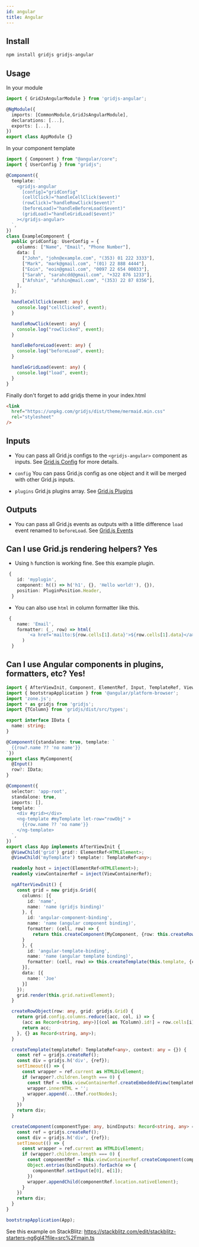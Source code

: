 ```yaml
---
id: angular
title: Angular
---
```


## Install

```bash
npm install gridjs gridjs-angular
```

## Usage

In your module

```ts
import { GridJsAngularModule } from 'gridjs-angular';

@NgModule({
  imports: [CommonModule,GridJsAngularModule],
  declarations: [...],
  exports: [...],
})
export class AppModule {}
```

In your component template

```ts
import { Component } from "@angular/core";
import { UserConfig } from "gridjs";

@Component({
  template: `
    <gridjs-angular
      [config]="gridConfig"
      (cellClick)="handleCellClick($event)"
      (rowClick)="handleRowClick($event)"
      (beforeLoad)="handleBeforeLoad($event)"
      (gridLoad)="handleGridLoad($event)"
    ></gridjs-angular>
  `,
})
class ExampleComponent {
  public gridConfig: UserConfig = {
    columns: ["Name", "Email", "Phone Number"],
    data: [
      ["John", "john@example.com", "(353) 01 222 3333"],
      ["Mark", "mark@gmail.com", "(01) 22 888 4444"],
      ["Eoin", "eoin@gmail.com", "0097 22 654 00033"],
      ["Sarah", "sarahcdd@gmail.com", "+322 876 1233"],
      ["Afshin", "afshin@mail.com", "(353) 22 87 8356"],
    ],
  };

  handleCellClick(event: any) {
    console.log("cellClicked", event);
  }

  handleRowClick(event: any) {
    console.log("rowClicked", event);
  }

  handleBeforeLoad(event: any) {
    console.log("beforeLoad", event);
  }

  handleGridLoad(event: any) {
    console.log("load", event);
  }
}
```

Finally don't forget to add gridjs theme in your index.html

```html
<link
  href="https://unpkg.com/gridjs/dist/theme/mermaid.min.css"
  rel="stylesheet"
/>
```

## Inputs

- You can pass all Grid.js configs to the `<gridjs-angular>` component as inputs. See [Grid.js Config](https://gridjs.io/docs/config) for more details.

- `config` You can pass Grid.js config as one object and it will be merged with other Grid.js inputs.

- `plugins` Grid.js plugins array. See [Grid.js Plugins](https://gridjs.io/docs/plugin/basics)

## Outputs

- You can pass all Grid.js events as outputs with a little difference `load` event renamed to `beforeLoad`. See [Grid.js Events](https://gridjs.io/docs/examples/event-handler)

## Can I use Grid.js rendering helpers? Yes

- Using `h` function is working fine. See this example plugin.

```ts
 {
    id: 'myplugin',
    component: h(() => h('h1', {}, 'Hello world!'), {}),
    position: PluginPosition.Header,
  }
```

- You can also use `html` in column formatter like this.

```ts
 {
    name: 'Email',
    formatter: (_, row) => html(
        `<a href='mailto:${row.cells[1].data}'>${row.cells[1].data}</a>`
      )
  }
```

## Can I use Angular components in plugins, formatters, etc? Yes!

```ts
import { AfterViewInit, Component, ElementRef, Input, TemplateRef, ViewChild, ViewContainerRef, inject } from '@angular/core';
import { bootstrapApplication } from '@angular/platform-browser';
import 'zone.js';
import * as gridjs from 'gridjs';
import {TColumn} from 'gridjs/dist/src/types';

export interface IData {
  name: string;
}

@Component({standalone: true, template: `
  {{row?.name ?? 'no name'}}
`})
export class MyComponent{
  @Input()
  row?: IData;
}

@Component({
  selector: 'app-root',
  standalone: true,
  imports: [],
  template: `
    <div #grid></div>
    <ng-template #myTemplate let-row="rowObj" >
      {{row.name ?? 'no name'}}
    </ng-template>
  `,
})
export class App implements AfterViewInit {
  @ViewChild('grid') grid!: ElementRef<HTMLElement>;
  @ViewChild('myTemplate') template!: TemplateRef<any>;

  readonly host = inject(ElementRef<HTMLElement>);
  readonly viewContainerRef = inject(ViewContainerRef);

  ngAfterViewInit() {
    const grid = new gridjs.Grid({
      columns: [{
        id: 'name',
        name: 'name (gridjs binding)'
      }, {
        id: 'angular-component-binding',
        name: 'name (angular component binding)',
        formatter: (cell, row) => {
          return this.createComponent(MyComponent, {row: this.createRowObject(row, grid)})
      }
      }, {
        id: 'angular-template-binding',
        name: 'name (angular template binding)',
        formatter: (cell, row) => this.createTemplate(this.template, {cell, row, rowObj: this.createRowObject(row, grid)})
      }],
      data: [{
        name: 'Joe'
      }]
    });
    grid.render(this.grid.nativeElement);
  }

  createRowObject(row: any, grid: gridjs.Grid) {
    return grid.config.columns.reduce((acc, col, i) => {
      (acc as Record<string, any>)[(col as TColumn).id!] = row.cells[i].data;
      return acc;
    }, {} as Record<string, any>);
  }

  createTemplate(templateRef: TemplateRef<any>, context: any = {}) {
    const ref = gridjs.createRef();
    const div = gridjs.h('div', {ref});
    setTimeout(() => {
      const wrapper = ref.current as HTMLDivElement;
      if (wrapper?.children.length === 0) {
        const tRef = this.viewContainerRef.createEmbeddedView(templateRef, context);
        wrapper.innerHTML = '';
        wrapper.append(...tRef.rootNodes);
      }
    })
    return div;
  }

  createComponent(componentType: any, bindInputs: Record<string, any> = {}) {
    const ref = gridjs.createRef();
    const div = gridjs.h('div', {ref});
    setTimeout(() => {
      const wrapper = ref.current as HTMLDivElement;
      if (wrapper?.children.length === 0) {
        const componentRef = this.viewContainerRef.createComponent(componentType);
        Object.entries(bindInputs).forEach(e => {
          componentRef.setInput(e[0], e[1]);
        })
        wrapper.appendChild(componentRef.location.nativeElement);
      }
    })
    return div;
  }
}

bootstrapApplication(App);
```

See this example on StackBlitz: <https://stackblitz.com/edit/stackblitz-starters-ng6gl4?file=src%2Fmain.ts>
